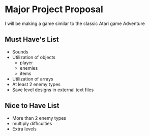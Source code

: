 # Major Project Proposal

I will be making a game similar to the classic Atari game Adventure

## Must Have's List

- Sounds
- Utilization of objects
    - player
    - enemies
    - items
- Utilization of arrays
- At least 2 enemy types
- Save level designs in external text files

## Nice to Have List

- More than 2 enemy types
- multiply difficulties
- Extra levels
